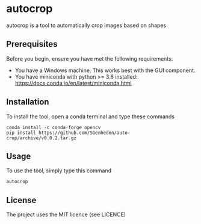 # autocrop

autocrop is a tool to automatically crop images based on shapes

## Prerequisites

Before you begin, ensure you have met the following requirements:

* You have a Windows machine. This works best with the GUI component.
* You have miniconda with python >= 3.6 installed: https://docs.conda.io/en/latest/miniconda.html

## Installation

To install the tool, open a conda terminal and type these commands

```
conda install -c conda-forge opencv
pip install https://github.com/SGenheden/auto-crop/archive/v0.0.2.tar.gz
```

## Usage

To use the tool, simply type this command

```
autocrop
```

## License

The project uses the MIT licence (see LICENCE)

